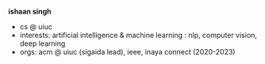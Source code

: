 **ishaan singh**
- cs @ uiuc 
- interests: artificial intelligence & machine learning : nlp, computer vision, deep learning
- orgs: acm @ uiuc (sigaida lead), ieee, inaya connect (2020-2023)

<!---
ishaansingh22/ishaansingh22 is a ✨ special ✨ repository because its `README.md` (this file) appears on your GitHub profile.
You can click the Preview link to take a look at your changes.
--->
